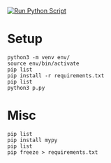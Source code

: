 [![Run Python Script](https://github.com/hamirmahal/virtual-environment/actions/workflows/python.yml/badge.svg)](https://github.com/hamirmahal/virtual-environment/actions/workflows/python.yml)

# Setup

```
python3 -m venv env/
source env/bin/activate
pip list
pip install -r requirements.txt
pip list
python3 p.py
```

# Misc

```
pip list
pip install mypy
pip list
pip freeze > requirements.txt
```
